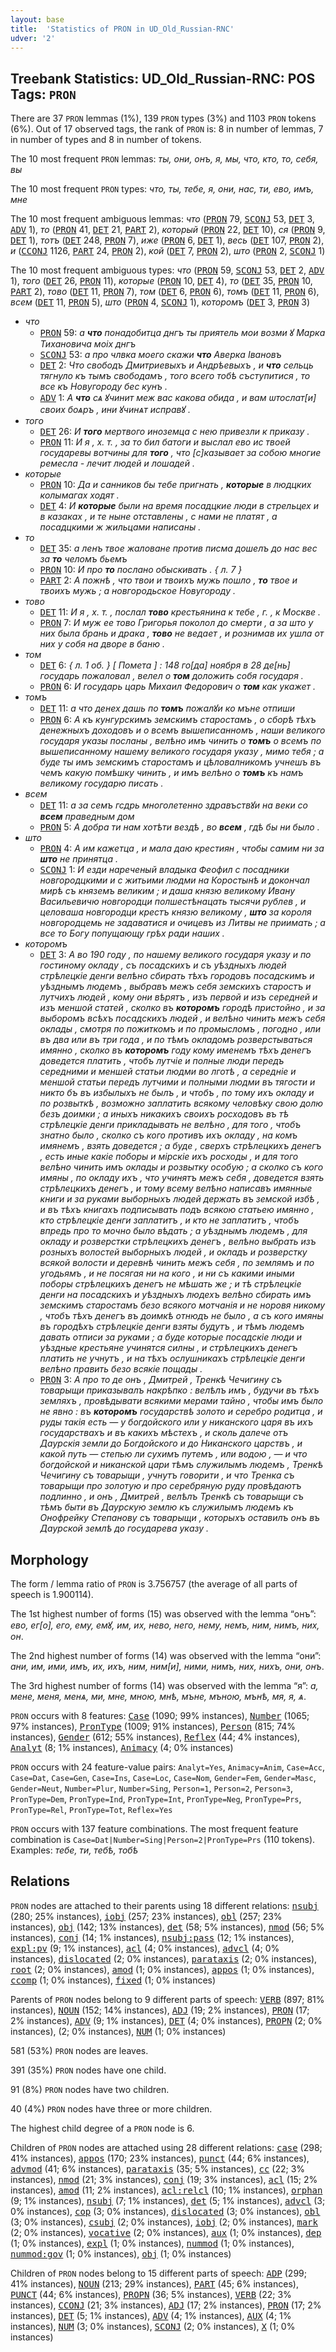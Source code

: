 ```yaml
---
layout: base
title:  'Statistics of PRON in UD_Old_Russian-RNC'
udver: '2'
---
```


## Treebank Statistics: UD_Old_Russian-RNC: POS Tags: `PRON`

There are 37 `PRON` lemmas (1%), 139 `PRON` types (3%) and 1103 `PRON` tokens (6%).
Out of 17 observed tags, the rank of `PRON` is: 8 in number of lemmas, 7 in number of types and 8 in number of tokens.

The 10 most frequent `PRON` lemmas: <em>ты, они, онъ, я, мы, что, кто, то, себя, вы</em>

The 10 most frequent `PRON` types:  <em>что, ты, тебе, я, они, нас, ти, ево, имъ, мне</em>

The 10 most frequent ambiguous lemmas: <em>что</em> (<tt><a href="orv_rnc-pos-PRON.html">PRON</a></tt> 79, <tt><a href="orv_rnc-pos-SCONJ.html">SCONJ</a></tt> 53, <tt><a href="orv_rnc-pos-DET.html">DET</a></tt> 3, <tt><a href="orv_rnc-pos-ADV.html">ADV</a></tt> 1), <em>то</em> (<tt><a href="orv_rnc-pos-PRON.html">PRON</a></tt> 41, <tt><a href="orv_rnc-pos-DET.html">DET</a></tt> 21, <tt><a href="orv_rnc-pos-PART.html">PART</a></tt> 2), <em>который</em> (<tt><a href="orv_rnc-pos-PRON.html">PRON</a></tt> 22, <tt><a href="orv_rnc-pos-DET.html">DET</a></tt> 10), <em>ся</em> (<tt><a href="orv_rnc-pos-PRON.html">PRON</a></tt> 9, <tt><a href="orv_rnc-pos-DET.html">DET</a></tt> 1), <em>тотъ</em> (<tt><a href="orv_rnc-pos-DET.html">DET</a></tt> 248, <tt><a href="orv_rnc-pos-PRON.html">PRON</a></tt> 7), <em>иже</em> (<tt><a href="orv_rnc-pos-PRON.html">PRON</a></tt> 6, <tt><a href="orv_rnc-pos-DET.html">DET</a></tt> 1), <em>весь</em> (<tt><a href="orv_rnc-pos-DET.html">DET</a></tt> 107, <tt><a href="orv_rnc-pos-PRON.html">PRON</a></tt> 2), <em>и</em> (<tt><a href="orv_rnc-pos-CCONJ.html">CCONJ</a></tt> 1126, <tt><a href="orv_rnc-pos-PART.html">PART</a></tt> 24, <tt><a href="orv_rnc-pos-PRON.html">PRON</a></tt> 2), <em>кой</em> (<tt><a href="orv_rnc-pos-DET.html">DET</a></tt> 7, <tt><a href="orv_rnc-pos-PRON.html">PRON</a></tt> 2), <em>што</em> (<tt><a href="orv_rnc-pos-PRON.html">PRON</a></tt> 2, <tt><a href="orv_rnc-pos-SCONJ.html">SCONJ</a></tt> 1)

The 10 most frequent ambiguous types:  <em>что</em> (<tt><a href="orv_rnc-pos-PRON.html">PRON</a></tt> 59, <tt><a href="orv_rnc-pos-SCONJ.html">SCONJ</a></tt> 53, <tt><a href="orv_rnc-pos-DET.html">DET</a></tt> 2, <tt><a href="orv_rnc-pos-ADV.html">ADV</a></tt> 1), <em>того</em> (<tt><a href="orv_rnc-pos-DET.html">DET</a></tt> 26, <tt><a href="orv_rnc-pos-PRON.html">PRON</a></tt> 11), <em>которые</em> (<tt><a href="orv_rnc-pos-PRON.html">PRON</a></tt> 10, <tt><a href="orv_rnc-pos-DET.html">DET</a></tt> 4), <em>то</em> (<tt><a href="orv_rnc-pos-DET.html">DET</a></tt> 35, <tt><a href="orv_rnc-pos-PRON.html">PRON</a></tt> 10, <tt><a href="orv_rnc-pos-PART.html">PART</a></tt> 2), <em>тово</em> (<tt><a href="orv_rnc-pos-DET.html">DET</a></tt> 11, <tt><a href="orv_rnc-pos-PRON.html">PRON</a></tt> 7), <em>том</em> (<tt><a href="orv_rnc-pos-DET.html">DET</a></tt> 6, <tt><a href="orv_rnc-pos-PRON.html">PRON</a></tt> 6), <em>томъ</em> (<tt><a href="orv_rnc-pos-DET.html">DET</a></tt> 11, <tt><a href="orv_rnc-pos-PRON.html">PRON</a></tt> 6), <em>всем</em> (<tt><a href="orv_rnc-pos-DET.html">DET</a></tt> 11, <tt><a href="orv_rnc-pos-PRON.html">PRON</a></tt> 5), <em>што</em> (<tt><a href="orv_rnc-pos-PRON.html">PRON</a></tt> 4, <tt><a href="orv_rnc-pos-SCONJ.html">SCONJ</a></tt> 1), <em>которомъ</em> (<tt><a href="orv_rnc-pos-DET.html">DET</a></tt> 3, <tt><a href="orv_rnc-pos-PRON.html">PRON</a></tt> 3)


* <em>что</em>
  * <tt><a href="orv_rnc-pos-PRON.html">PRON</a></tt> 59: <em>а <b>что</b> понадобитца днгъ ты приятель мои возми ꙋ Марка Тихановича моіх днгъ</em>
  * <tt><a href="orv_rnc-pos-SCONJ.html">SCONJ</a></tt> 53: <em>а про члвка моего скажи <b>что</b> Аверка Івановъ</em>
  * <tt><a href="orv_rnc-pos-DET.html">DET</a></tt> 2: <em>Что свободъ Дмитриевыхъ и Андрѣевыхъ , и <b>что</b> сельць тягнуло къ тымъ свободамъ , того всего тобѣ съступитися , то все къ Новугороду бес кунъ .</em>
  * <tt><a href="orv_rnc-pos-ADV.html">ADV</a></tt> 1: <em>А <b>что</b> сѧ ꙋчинит меж вас какова обида , и вам ѡтослат[и] своих боѧръ , ини ꙋчинѧт исправꙋ .</em>
* <em>того</em>
  * <tt><a href="orv_rnc-pos-DET.html">DET</a></tt> 26: <em>И <b>того</b> мертвого иноземца с нею привезли к приказу .</em>
  * <tt><a href="orv_rnc-pos-PRON.html">PRON</a></tt> 11: <em>И я , х. т. , за то бил батоги и выслал ево ис твоей государевы вотчины для <b>того</b> , что [с]казывает за собою многие ремесла - лечит людей и лошадей .</em>
* <em>которые</em>
  * <tt><a href="orv_rnc-pos-PRON.html">PRON</a></tt> 10: <em>Да и санников бы тебе пригнать , <b>которые</b> в людцких колымагах ходят .</em>
  * <tt><a href="orv_rnc-pos-DET.html">DET</a></tt> 4: <em>И <b>которые</b> были на время посадцкие люди в стрельцех и в казаках , и те ныне отставлены , с нами не платят , а посадцкими ж жильцами написаны .</em>
* <em>то</em>
  * <tt><a href="orv_rnc-pos-DET.html">DET</a></tt> 35: <em>а ленъ твое жаловане против писма дошелъ до нас вес за <b>то</b> челомъ бьемъ</em>
  * <tt><a href="orv_rnc-pos-PRON.html">PRON</a></tt> 10: <em>И про <b>то</b> послано обыскивать . { л. 7 }</em>
  * <tt><a href="orv_rnc-pos-PART.html">PART</a></tt> 2: <em>А пожнѣ , что твои и твоихъ мужь пошло , <b>то</b> твое и твоихъ мужь ; а новгородьское Новугороду .</em>
* <em>тово</em>
  * <tt><a href="orv_rnc-pos-DET.html">DET</a></tt> 11: <em>И я , х. т. , послал <b>тово</b> крестьянина к тебе , г. , к Москве .</em>
  * <tt><a href="orv_rnc-pos-PRON.html">PRON</a></tt> 7: <em>И муж ее тово Григорья поколол до смерти , а за што у них была брань и драка , <b>тово</b> не ведает , и рознимав их ушла от них у собя на дворе в баню .</em>
* <em>том</em>
  * <tt><a href="orv_rnc-pos-DET.html">DET</a></tt> 6: <em>{ л. 1 об. } [ Помета ] : 148 го[да] ноября в 28 де[нь] государь пожаловал , велел о <b>том</b> доложить собя государя .</em>
  * <tt><a href="orv_rnc-pos-PRON.html">PRON</a></tt> 6: <em>И государь царь Михаил Федорович о <b>том</b> как укажет .</em>
* <em>томъ</em>
  * <tt><a href="orv_rnc-pos-DET.html">DET</a></tt> 11: <em>а что денех дашь по <b>томъ</b> пожалꙋи ко мъне отпиши</em>
  * <tt><a href="orv_rnc-pos-PRON.html">PRON</a></tt> 6: <em>А къ кунгурскимъ земскимъ старостамъ , о сборѣ тѣхъ денежныхъ доходовъ и о всемъ вышеписанномъ , наши великого государя указы посланы , велѣно имъ чинить о <b>томъ</b> о всемъ по вышеписанному нашему великого государя указу , мимо тебя ; а буде ты имъ земскимъ старостамъ и цѣловалникомъ учнешъ въ чемъ какую помѣшку чинить , и имъ велѣно о <b>томъ</b> къ намъ великому государю писать .</em>
* <em>всем</em>
  * <tt><a href="orv_rnc-pos-DET.html">DET</a></tt> 11: <em>а за семъ гсдрь многолетенно здравъствꙋи на веки со <b>всем</b> праведным дом</em>
  * <tt><a href="orv_rnc-pos-PRON.html">PRON</a></tt> 5: <em>А добра ти нам хотѣти вездѣ , во <b>всем</b> , гдѣ бы ни было .</em>
* <em>што</em>
  * <tt><a href="orv_rnc-pos-PRON.html">PRON</a></tt> 4: <em>А им кажетца , и мала даю крестиян , чтобы самим ни за <b>што</b> не принятца .</em>
  * <tt><a href="orv_rnc-pos-SCONJ.html">SCONJ</a></tt> 1: <em>И езди нареченый владыка Феофил с посадники новгородцкими и с житьими людми на Коростынѣ и докончал мирѣ съ княземъ великим ; и даша князю великому Ивану Васильевичю новгородци полшестѣнацать тысячи рублев , и целоваша новгородци крестъ князю великому , <b>што</b> за короля новгородцемь не задаватися и очицевъ из Литвы не приимать ; а все то Богу попущающу грѣх ради наших .</em>
* <em>которомъ</em>
  * <tt><a href="orv_rnc-pos-DET.html">DET</a></tt> 3: <em>А во 190 году , по нашему великого государя указу и по гостиному окладу , съ посадскихъ и съ уѣздныхъ людей стрѣлецкіе денги велѣно сбирать тѣхъ городовъ посадскимъ и уѣзднымъ людемъ , выбравъ межъ себя земскихъ старостъ и лутчихъ людей , кому они вѣрятъ , изъ первой и изъ середней и изъ меншой статей , сколко въ <b>которомъ</b> городѣ пристойно , и за выборомъ всѣхъ посадскихъ людей , и велѣно чинить межъ себя оклады , смотря по пожиткомъ и по промысломъ , погодно , или въ два или въ три года , и по тѣмъ окладомъ розверстываться имянно , сколко въ <b>которомъ</b> году кому именемъ тѣхъ денегъ доведется платить , чтобъ лутчіе и полные люди передъ середними и меншей статьи людми во лготѣ , а середніе и меншой статьи передъ лутчими и полными людми въ тягости и никто бъ въ избылыхъ не былъ , и чтобъ , по тому ихъ окладу и по розвыткѣ , возможно заплатить всякому человѣку свою долю безъ доимки ; а иныхъ никакихъ своихъ росходовъ въ тѣ стрѣлецкіе денги прикладывать не велѣно , для того , чтобъ знатно было , сколко съ кого противъ ихъ окладу , на комъ имянемъ , взять доведется ; а буде , сверхъ стрѣлецкихъ денегъ , есть иные какіе поборы и мірскіе ихъ росходы , и для того велѣно чинить имъ оклады и розвытку особую ; а сколко съ кого имяны , по окладу ихъ , что учинятъ межъ себя , доведется взять стрѣлецкихъ денегъ , и тому всему велѣно написавъ имянные книги и за руками выборныхъ людей держать въ земской избѣ , и въ тѣхъ книгахъ подписывать подъ всякою статьею имянно , кто стрѣлецкіе денги заплатитъ , и кто не заплатитъ , чтобъ впредь про то мочно было вѣдать ; а уѣзднымъ людемъ , для окладу и розверстки стрѣлецкихъ денегъ , велѣно выбрать изъ розныхъ волостей выборныхъ людей , и окладъ и розверстку всякой волости и деревнѣ чинить межъ себя , по землямъ и по угодьямъ , и не посягая ни на кого , и ни съ какими иными поборы стрѣлецкихъ денегъ не мѣшать же ; и тѣ стрѣлецкіе денги на посадскихъ и уѣздныхъ людехъ велѣно сбирать имъ земскимъ старостамъ безо всякого мотчанія и не норовя никому , чтобъ тѣхъ денегъ въ доимкѣ отнюдъ не было , а съ кого имяны въ городѣхъ стрѣлецкіе денги взяты будутъ , и тѣмъ людемъ давать отписи за руками ; а буде которые посадскіе люди и уѣздные крестьяне учинятся силны , и стрѣлецкихъ денегъ платить не учнутъ , и на тѣхъ ослушникахъ стрѣлецкіе денги велѣно править безо всякіе пощады .</em>
  * <tt><a href="orv_rnc-pos-PRON.html">PRON</a></tt> 3: <em>А про то де онъ , Дмитрей , Тренкѣ Чечигину съ товарыщи приказывалъ накрѣпко : велѣлъ имъ , будучи въ тѣхъ земляхъ , провѣдывати всякими мерами тайно , чтобы имъ было не явно : въ <b>которомъ</b> государствѣ золото и серебро родитца , и руды такія есть — у богдойского или у никанского царя въ ихъ государствахъ и въ какихъ мѣстехъ , и сколь далече отъ Даурскія земли до Богдойского и до Никанского царствъ , и какой путь — степью ли сухимъ путемъ , или водою , — и что богдойской и никанской цари тѣмъ служилымъ людемъ , Тренкѣ Чечигину съ товарыщи , учнутъ говорити , и что Тренка съ товарыщи про золотую и про серебряную руду провѣдаютъ подлинно , и онъ , Дмитрей , велѣлъ Тренкѣ съ товарыщи съ тѣмъ быти въ Даурскую землю къ служилымъ людемъ къ Онофрейку Степанову съ товарыщи , которыхъ оставилъ онъ въ Даурской землѣ до государева указу .</em>

## Morphology

The form / lemma ratio of `PRON` is 3.756757 (the average of all parts of speech is 1.900114).

The 1st highest number of forms (15) was observed with the lemma “онъ”: <em>ево, ег[о], его, ему, емꙋ, им, их, нево, него, нему, немъ, ним, нимъ, них, он</em>.

The 2nd highest number of forms (14) was observed with the lemma “они”: <em>ани, им, ими, имъ, их, ихъ, ним, ним[и], ними, нимъ, них, нихъ, они, онъ</em>.

The 3rd highest number of forms (14) was observed with the lemma “я”: <em>а, мене, меня, менѧ, ми, мне, мною, мнѣ, мъне, мъною, мънѣ, мя, я, ѧ</em>.

`PRON` occurs with 8 features: <tt><a href="orv_rnc-feat-Case.html">Case</a></tt> (1090; 99% instances), <tt><a href="orv_rnc-feat-Number.html">Number</a></tt> (1065; 97% instances), <tt><a href="orv_rnc-feat-PronType.html">PronType</a></tt> (1009; 91% instances), <tt><a href="orv_rnc-feat-Person.html">Person</a></tt> (815; 74% instances), <tt><a href="orv_rnc-feat-Gender.html">Gender</a></tt> (612; 55% instances), <tt><a href="orv_rnc-feat-Reflex.html">Reflex</a></tt> (44; 4% instances), <tt><a href="orv_rnc-feat-Analyt.html">Analyt</a></tt> (8; 1% instances), <tt><a href="orv_rnc-feat-Animacy.html">Animacy</a></tt> (4; 0% instances)

`PRON` occurs with 24 feature-value pairs: `Analyt=Yes`, `Animacy=Anim`, `Case=Acc`, `Case=Dat`, `Case=Gen`, `Case=Ins`, `Case=Loc`, `Case=Nom`, `Gender=Fem`, `Gender=Masc`, `Gender=Neut`, `Number=Plur`, `Number=Sing`, `Person=1`, `Person=2`, `Person=3`, `PronType=Dem`, `PronType=Ind`, `PronType=Int`, `PronType=Neg`, `PronType=Prs`, `PronType=Rel`, `PronType=Tot`, `Reflex=Yes`

`PRON` occurs with 137 feature combinations.
The most frequent feature combination is `Case=Dat|Number=Sing|Person=2|PronType=Prs` (110 tokens).
Examples: <em>тебе, ти, тебѣ, тобѣ</em>


## Relations

`PRON` nodes are attached to their parents using 18 different relations: <tt><a href="orv_rnc-dep-nsubj.html">nsubj</a></tt> (280; 25% instances), <tt><a href="orv_rnc-dep-iobj.html">iobj</a></tt> (257; 23% instances), <tt><a href="orv_rnc-dep-obl.html">obl</a></tt> (257; 23% instances), <tt><a href="orv_rnc-dep-obj.html">obj</a></tt> (142; 13% instances), <tt><a href="orv_rnc-dep-det.html">det</a></tt> (58; 5% instances), <tt><a href="orv_rnc-dep-nmod.html">nmod</a></tt> (56; 5% instances), <tt><a href="orv_rnc-dep-conj.html">conj</a></tt> (14; 1% instances), <tt><a href="orv_rnc-dep-nsubj-pass.html">nsubj:pass</a></tt> (12; 1% instances), <tt><a href="orv_rnc-dep-expl-pv.html">expl:pv</a></tt> (9; 1% instances), <tt><a href="orv_rnc-dep-acl.html">acl</a></tt> (4; 0% instances), <tt><a href="orv_rnc-dep-advcl.html">advcl</a></tt> (4; 0% instances), <tt><a href="orv_rnc-dep-dislocated.html">dislocated</a></tt> (2; 0% instances), <tt><a href="orv_rnc-dep-parataxis.html">parataxis</a></tt> (2; 0% instances), <tt><a href="orv_rnc-dep-root.html">root</a></tt> (2; 0% instances), <tt><a href="orv_rnc-dep-amod.html">amod</a></tt> (1; 0% instances), <tt><a href="orv_rnc-dep-appos.html">appos</a></tt> (1; 0% instances), <tt><a href="orv_rnc-dep-ccomp.html">ccomp</a></tt> (1; 0% instances), <tt><a href="orv_rnc-dep-fixed.html">fixed</a></tt> (1; 0% instances)

Parents of `PRON` nodes belong to 9 different parts of speech: <tt><a href="orv_rnc-pos-VERB.html">VERB</a></tt> (897; 81% instances), <tt><a href="orv_rnc-pos-NOUN.html">NOUN</a></tt> (152; 14% instances), <tt><a href="orv_rnc-pos-ADJ.html">ADJ</a></tt> (19; 2% instances), <tt><a href="orv_rnc-pos-PRON.html">PRON</a></tt> (17; 2% instances), <tt><a href="orv_rnc-pos-ADV.html">ADV</a></tt> (9; 1% instances), <tt><a href="orv_rnc-pos-DET.html">DET</a></tt> (4; 0% instances), <tt><a href="orv_rnc-pos-PROPN.html">PROPN</a></tt> (2; 0% instances),  (2; 0% instances), <tt><a href="orv_rnc-pos-NUM.html">NUM</a></tt> (1; 0% instances)

581 (53%) `PRON` nodes are leaves.

391 (35%) `PRON` nodes have one child.

91 (8%) `PRON` nodes have two children.

40 (4%) `PRON` nodes have three or more children.

The highest child degree of a `PRON` node is 6.

Children of `PRON` nodes are attached using 28 different relations: <tt><a href="orv_rnc-dep-case.html">case</a></tt> (298; 41% instances), <tt><a href="orv_rnc-dep-appos.html">appos</a></tt> (170; 23% instances), <tt><a href="orv_rnc-dep-punct.html">punct</a></tt> (44; 6% instances), <tt><a href="orv_rnc-dep-advmod.html">advmod</a></tt> (41; 6% instances), <tt><a href="orv_rnc-dep-parataxis.html">parataxis</a></tt> (35; 5% instances), <tt><a href="orv_rnc-dep-cc.html">cc</a></tt> (22; 3% instances), <tt><a href="orv_rnc-dep-nmod.html">nmod</a></tt> (21; 3% instances), <tt><a href="orv_rnc-dep-conj.html">conj</a></tt> (19; 3% instances), <tt><a href="orv_rnc-dep-acl.html">acl</a></tt> (15; 2% instances), <tt><a href="orv_rnc-dep-amod.html">amod</a></tt> (11; 2% instances), <tt><a href="orv_rnc-dep-acl-relcl.html">acl:relcl</a></tt> (10; 1% instances), <tt><a href="orv_rnc-dep-orphan.html">orphan</a></tt> (9; 1% instances), <tt><a href="orv_rnc-dep-nsubj.html">nsubj</a></tt> (7; 1% instances), <tt><a href="orv_rnc-dep-det.html">det</a></tt> (5; 1% instances), <tt><a href="orv_rnc-dep-advcl.html">advcl</a></tt> (3; 0% instances), <tt><a href="orv_rnc-dep-cop.html">cop</a></tt> (3; 0% instances), <tt><a href="orv_rnc-dep-dislocated.html">dislocated</a></tt> (3; 0% instances), <tt><a href="orv_rnc-dep-obl.html">obl</a></tt> (3; 0% instances), <tt><a href="orv_rnc-dep-csubj.html">csubj</a></tt> (2; 0% instances), <tt><a href="orv_rnc-dep-iobj.html">iobj</a></tt> (2; 0% instances), <tt><a href="orv_rnc-dep-mark.html">mark</a></tt> (2; 0% instances), <tt><a href="orv_rnc-dep-vocative.html">vocative</a></tt> (2; 0% instances), <tt><a href="orv_rnc-dep-aux.html">aux</a></tt> (1; 0% instances), <tt><a href="orv_rnc-dep-dep.html">dep</a></tt> (1; 0% instances), <tt><a href="orv_rnc-dep-expl.html">expl</a></tt> (1; 0% instances), <tt><a href="orv_rnc-dep-nummod.html">nummod</a></tt> (1; 0% instances), <tt><a href="orv_rnc-dep-nummod-gov.html">nummod:gov</a></tt> (1; 0% instances), <tt><a href="orv_rnc-dep-obj.html">obj</a></tt> (1; 0% instances)

Children of `PRON` nodes belong to 15 different parts of speech: <tt><a href="orv_rnc-pos-ADP.html">ADP</a></tt> (299; 41% instances), <tt><a href="orv_rnc-pos-NOUN.html">NOUN</a></tt> (213; 29% instances), <tt><a href="orv_rnc-pos-PART.html">PART</a></tt> (45; 6% instances), <tt><a href="orv_rnc-pos-PUNCT.html">PUNCT</a></tt> (44; 6% instances), <tt><a href="orv_rnc-pos-PROPN.html">PROPN</a></tt> (36; 5% instances), <tt><a href="orv_rnc-pos-VERB.html">VERB</a></tt> (22; 3% instances), <tt><a href="orv_rnc-pos-CCONJ.html">CCONJ</a></tt> (21; 3% instances), <tt><a href="orv_rnc-pos-ADJ.html">ADJ</a></tt> (17; 2% instances), <tt><a href="orv_rnc-pos-PRON.html">PRON</a></tt> (17; 2% instances), <tt><a href="orv_rnc-pos-DET.html">DET</a></tt> (5; 1% instances), <tt><a href="orv_rnc-pos-ADV.html">ADV</a></tt> (4; 1% instances), <tt><a href="orv_rnc-pos-AUX.html">AUX</a></tt> (4; 1% instances), <tt><a href="orv_rnc-pos-NUM.html">NUM</a></tt> (3; 0% instances), <tt><a href="orv_rnc-pos-SCONJ.html">SCONJ</a></tt> (2; 0% instances), <tt><a href="orv_rnc-pos-X.html">X</a></tt> (1; 0% instances)

